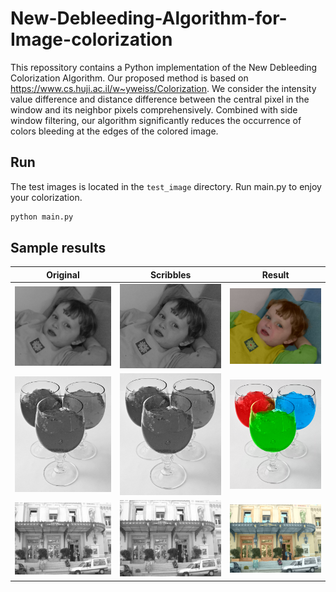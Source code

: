 # New-Debleeding-Algorithm-for-Image-colorization

This repossitory contains a Python implementation of the New Debleeding Colorization Algorithm.
Our proposed method is based on https://www.cs.huji.ac.il/w~yweiss/Colorization. 
We consider the intensity value difference and distance difference between the central pixel in the window and its neighbor pixels comprehensively. 
Combined with side window filtering, our algorithm significantly reduces the occurrence of colors bleeding at the edges of the colored image. 

## Run
The test images is located in the `test_image` directory.
Run main.py to enjoy your colorization.

```bash
python main.py
```

## Sample results

Original                       | Scribbles                              | Result                          
:-------------:                | :-------------:                        | :-----:                         
![Original](test_images/baby.bmp)      | ![Scribbles](test_images/baby.bmp)      | ![Result](result_images/with_SWF/baby.bmp)     
![Original](test_images/glass.bmp)   | ![Scribbles](test_images/glass.bmp)   | ![Result](result_images/with_SWF/glass.bmp)  
![Original](test_images/monaco.bmp)  | ![Scribbles](test_images/monaco.bmp)  | ![Result](result_images/with_SWF/monaco.bmp) 
